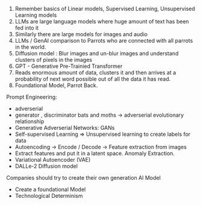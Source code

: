1. Remember basics of Linear models, Supervised Learning, Unsupervised Learning models 
2. LLMs are large language models where huge amount of text has been fed into it 
3. Similarly there are large models for images and audio 
4. LLMs / GenAI comparison to Parrots who are connected with all parrots in the world. 
5. Diffusion model : Blur images and un-blur images and understand clusters of pixels in the images 
6. GPT - Generative Pre-Trainied Transformer 
7. Reads enormous amount of data, clusters it and then arrives at a probability of next word possible out of all the data it has read. 
8. Foundational Model, Parrot Back. 

Prompt Engineering: 
- adverserial 
- generator , discriminator bats and moths -> adverserial evolutionary relationship 
- Generative Adverserial Networks: GANs 
- Self-supervised Learning => Unsupervised learning to create labels for data 
- Autoencoding -> Encode / Decode -> Feature extraction from images
- Extract features and put it in a latent space. Anomaly Extraction. 
- Variational Autoencoder (VAE)
- DALLe-2 Diffusion model 

Companies should try to create their own generation AI Model 
- Create a foundational Model 
- Technological Determinism

